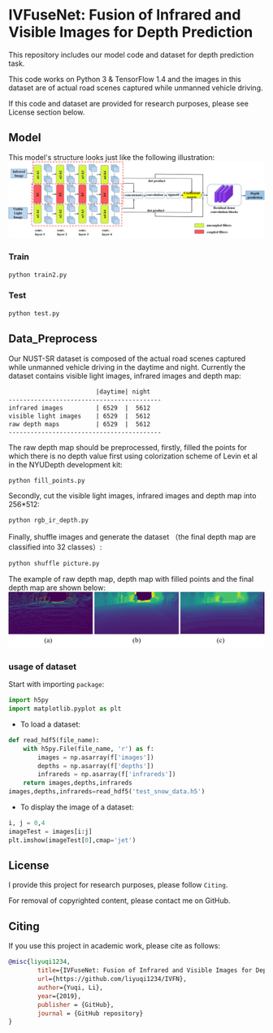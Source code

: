 # IVFuseNet: Fusion of Infrared and Visible Images for Depth Prediction
This repository includes our model code and dataset for depth prediction task.

This code works on Python 3 & TensorFlow 1.4 and the images in this dataset are of actual road scenes captured while unmanned vehicle driving.

If this code and dataset are provided for research purposes, please see License section below.

## Model
This model's structure looks just like the following illustration:
![Network](/pics/Fig2.png)

### Train
```python
python train2.py
```
### Test
```python
python test.py
```

## Data_Preprocess
Our NUST-SR dataset is composed of the actual road scenes captured while unmanned vehicle driving in the daytime and night. Currently the dataset contains visible light images, infrared images and depth map:

```
                        |daytime| night  
------------------------------------------
infrared images         | 6529  |  5612
visible light images    | 6529  |  5612
raw depth maps          | 6529  |  5612
------------------------------------------
```

The raw depth map should be preprocessed, firstly, filled the points for which there is no depth value first using colorization scheme of Levin et al in the NYUDepth development kit:

```python
python fill_points.py
```

Secondly, cut the visible light images, infrared images and depth map into 256*512:

```python
python rgb_ir_depth.py
```

Finally, shuffle images and generate the dataset （the final depth map are classified into 32 classes）:

```python
python shuffle picture.py
```
The example of raw depth map, depth map with filled points and the final depth map are shown below:
![Network](/pics/数据预处理示意图.png)

### usage of dataset

Start with importing `package`:
```python
import h5py
import matplotlib.pyplot as plt
```
- To load a dataset:
```python
def read_hdf5(file_name):
    with h5py.File(file_name, 'r') as f:
        images = np.asarray(f['images'])
        depths = np.asarray(f['depths'])
        infrareds = np.asarray(f['infrareds'])
    return images,depths,infrareds
images,depths,infrareds=read_hdf5('test_snow_data.h5')
```
- To display the image of a dataset:
```python
i, j = 0,4
imageTest = images[i:j]
plt.imshow(imageTest[0],cmap='jet')
```


## License
I provide this project for research purposes, please follow `Citing`.

For removal of copyrighted content, please contact me on GitHub.


## Citing
If you use this project in academic work, please cite as follows:

```bibtex
@misc{liyuqi1234,
        title={IVFuseNet: Fusion of Infrared and Visible Images for Depth Prediction},
        url={https://github.com/liyuqi1234/IVFN},
        author={Yuqi, Li},
        year={2019},
        publisher = {GitHub},
        journal = {GitHub repository}
}
```
